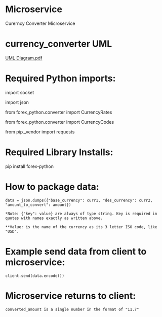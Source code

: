 # Microservice
Curerncy Converter Microservice

# currency_converter UML
[UML Diagram.pdf](https://github.com/Wcarey7/Microservice/files/9174526/UML.Diagram.pdf)



# Required Python imports:

   import socket
   
   import json
   
   from forex_python.converter import CurrencyRates
   
   from forex_python.converter import CurrencyCodes
   
   from pip._vendor import requests
   
   
# Required Library Installs:

   pip install forex-python



# How to package data:


    data = json.dumps({"base_currency": curr1, "des_currency": curr2, "amount_to_convert": amount})

    *Note: {"key": value} are always of type string. Key is required in quotes with names exactly as written above.
    
    **Value: is the name of the currency as its 3 letter ISO code, like "USD".




# Example send data from client to microservice:

    client.send(data.encode())




# Microservice returns to client:

    converted_amount is a single number in the format of "11.7"
